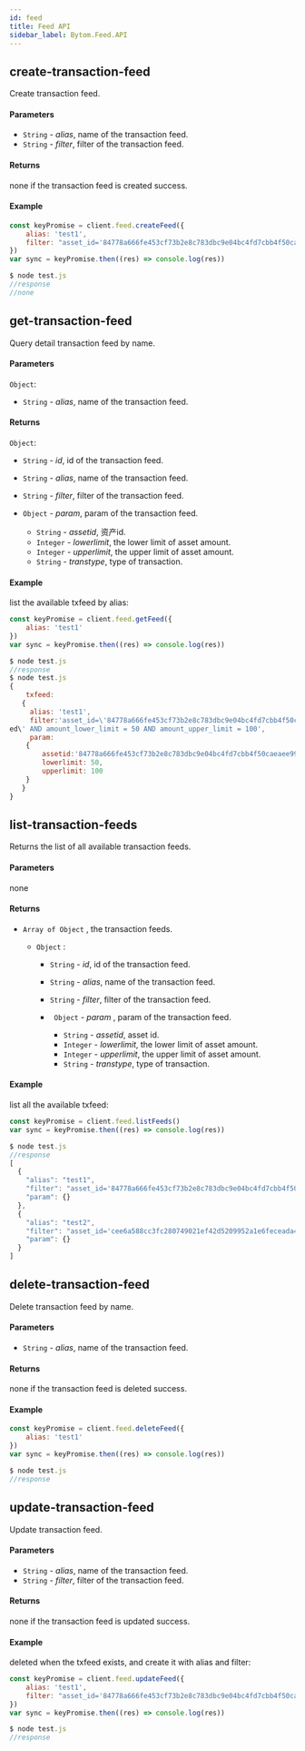 ```yaml
---
id: feed
title: Feed API
sidebar_label: Bytom.Feed.API
---
```


## create-transaction-feed

Create transaction feed.

#### Parameters

- `String` - *alias*, name of the transaction feed.
- `String` - *filter*, filter of the transaction feed.

#### Returns

none if the transaction feed is created success.

#### Example
```js
const keyPromise = client.feed.createFeed({
    alias: 'test1', 
    filter: "asset_id='84778a666fe453cf73b2e8c783dbc9e04bc4fd7cbb4f50caeaee99cf9967ebed' AND amount_lower_limit = 50 AND amount_upper_limit = 100"
})
var sync = keyPromise.then((res) => console.log(res))
```
```js
$ node test.js
//response
//none
```

## get-transaction-feed

Query detail transaction feed by name.

#### Parameters

`Object`:

- `String` - *alias*, name of the transaction feed.

#### Returns

`Object`:

- `String` - *id*, id of the transaction feed.

- `String` - *alias*, name of the transaction feed.

- `String` - *filter*, filter of the transaction feed.

- `Object` - *param*, param of the transaction feed.
  - `String` - *assetid*, 资产id.
  - `Integer` - *lowerlimit*, the lower limit of asset amount.
  - `Integer` - *upperlimit*, the upper limit of asset amount.
  - `String` - *transtype*, type of transaction.

#### Example

list the available txfeed by alias:

```js
const keyPromise = client.feed.getFeed({
    alias: 'test1'
})
var sync = keyPromise.then((res) => console.log(res)) 
```
```js
$ node test.js
//response
$ node test.js
{ 
    txfeed:
   { 
     alias: 'test1',
     filter:'asset_id=\'84778a666fe453cf73b2e8c783dbc9e04bc4fd7cbb4f50caeaee99cf9967eb
ed\' AND amount_lower_limit = 50 AND amount_upper_limit = 100',
     param:
    { 
        assetid:'84778a666fe453cf73b2e8c783dbc9e04bc4fd7cbb4f50caeaee99cf9967ebed',
        lowerlimit: 50,
        upperlimit: 100 
    } 
   } 
}

```

## list-transaction-feeds

Returns the list of all available transaction feeds.

#### Parameters

none

#### Returns

- `Array of Object` , the transaction feeds.

  - `Object` :

    - `String` - *id*, id of the transaction feed.

    - `String` - *alias*, name of the transaction feed.

    - `String` - *filter*, filter of the transaction feed.

    - ` Object` - *param* , param of the transaction feed.
      - `String` - *assetid*, asset id.
      - `Integer` - *lowerlimit*, the lower limit of asset amount.
      - `Integer` - *upperlimit*, the upper limit of asset amount.
      - `String` - *transtype*, type of transaction.

#### Example

list all the available txfeed:

```js
const keyPromise = client.feed.listFeeds()
var sync = keyPromise.then((res) => console.log(res)) 
```
```js
$ node test.js
//response
[
  {
    "alias": "test1",
    "filter": "asset_id='84778a666fe453cf73b2e8c783dbc9e04bc4fd7cbb4f50caeaee99cf9967ebed' AND amount_lower_limit = 50 AND amount_upper_limit = 100",
    "param": {}
  },
  {
    "alias": "test2",
    "filter": "asset_id='cee6a588cc3fc280749021ef42d5209952a1e6feceada4e69dd8a424ad22b199' AND amount_lower_limit = 30 AND amount_upper_limit = 100",
    "param": {}
  }
]
```

## delete-transaction-feed

Delete transaction feed by name.

#### Parameters

- `String` - *alias*, name of the transaction feed.

#### Returns

none if the transaction feed is deleted success.

#### Example
```js
const keyPromise = client.feed.deleteFeed({
    alias: 'test1'
})
var sync = keyPromise.then((res) => console.log(res)) 
```
```js
$ node test.js
//response
```

## update-transaction-feed

Update transaction feed.

#### Parameters

- `String` - *alias*, name of the transaction feed.
- `String` - *filter*, filter of the transaction feed.

#### Returns

none if the transaction feed is updated success.

#### Example

deleted when the txfeed exists, and create it with alias and filter:

```js
const keyPromise = client.feed.updateFeed({
    alias: 'test1', 
    filter: "asset_id='84778a666fe453cf73b2e8c783dbc9e04bc4fd7cbb4f50caeaee99cf9967ebed' AND amount_lower_limit = 60 AND amount_upper_limit = 80"
})
var sync = keyPromise.then((res) => console.log(res)) 
```
```js
$ node test.js
//response
```
